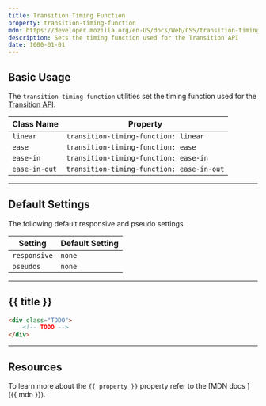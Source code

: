 ```yaml
---
title: Transition Timing Function
property: transition-timing-function
mdn: https://developer.mozilla.org/en-US/docs/Web/CSS/transition-timing-function
description: Sets the timing function used for the Transition API
date: 1000-01-01
---
```


## Basic Usage

The `transition-timing-function` utilities set the timing function used for the [Transition API](TODO).

| Class Name    | Property                                  |
| ------------- | ----------------------------------------- |
| `linear`      | `transition-timing-function: linear`      |
| `ease`        | `transition-timing-function: ease`        |
| `ease-in`     | `transition-timing-function: ease-in`     |
| `ease-in-out` | `transition-timing-function: ease-in-out` |

---

## Default Settings

The following default responsive and pseudo settings.

| Setting      | Default Setting |
| ------------ | --------------- |
| `responsive` | `none`          |
| `pseudos`    | `none`          |

---

## {{ title }}

<div class="bg-silver-200 p-20 h-256 radius-md flex flex-wrap align-content-center">
  <!-- ... -->
</div>

```html
<div class="TODO">
	<!-- TODO -->
</div>
```

---

## Resources

To learn more about the `{{ property }}` property refer to the [MDN docs <i class="far fa-external-link ml-6"></i>]({{ mdn }}).
